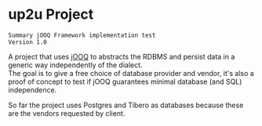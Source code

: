 # up2u Project

    Summary jOOQ Framework implementation test
    Version 1.0

A project that uses [jOOQ](http://www.jooq.org) to abstracts the RDBMS and persist data in a generic way independently of the dialect.  
The goal is to give a free choice of database provider and vendor, it's also a proof of concept to test if jOOQ guarantees minimal database (and SQL) independence.  

So far the project uses Postgres and Tibero as databases because these are the vendors requested by client. 
